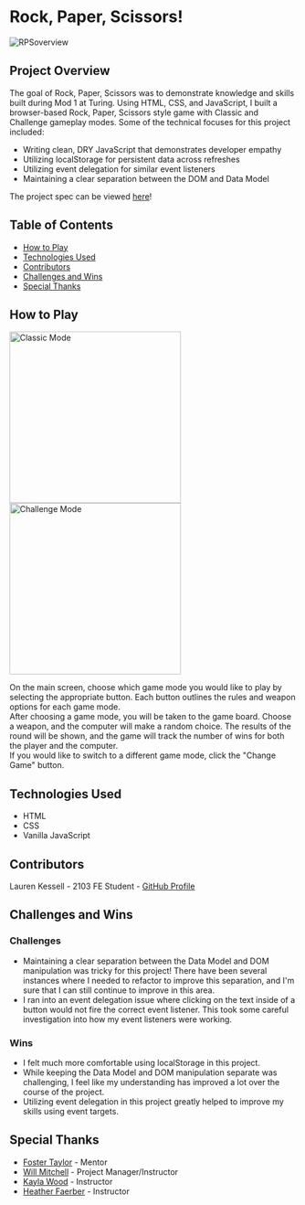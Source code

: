 # Rock, Paper, Scissors!

![RPSoverview](https://user-images.githubusercontent.com/77205456/116300559-06a9d780-a76d-11eb-92b9-f8e7444acde6.gif)

## Project Overview

  The goal of Rock, Paper, Scissors was to demonstrate knowledge and skills built during Mod 1 at Turing. Using HTML, CSS, and JavaScript, I built a browser-based Rock, Paper, Scissors style game with Classic and Challenge gameplay modes. Some of the technical focuses for this project included:
  - Writing clean, DRY JavaScript that demonstrates developer empathy
  - Utilizing localStorage for persistent data across refreshes
  - Utilizing event delegation for similar event listeners
  - Maintaining a clear separation between the DOM and Data Model

The project spec can be viewed [here](https://frontend.turing.edu/projects/module-1/rock-paper-scissors-solo.html)!

## Table of Contents
  - <a href="#how-to-play">How to Play</a>
  - <a href="#technologies-used">Technologies Used</a>
  - <a href="#contributors">Contributors</a>
  - <a href="#challenges-wins">Challenges and Wins</a>
  - <a href="#special-thanks">Special Thanks</a>

## <a id="#how-to-play">How to Play</a>

<img src="https://user-images.githubusercontent.com/77205456/116300608-14f7f380-a76d-11eb-9d3a-1f3ed22343fb.gif" alt="Classic Mode" width="300">  <img src="https://user-images.githubusercontent.com/77205456/116300662-250fd300-a76d-11eb-825f-e96aeaa0641f.gif" alt="Challenge Mode" width="300">

On the main screen, choose which game mode you would like to play by selecting the appropriate button. Each button outlines the rules and weapon options for each game mode.  
After choosing a game mode, you will be taken to the game board. Choose a weapon, and the computer will make a random choice. The results of the round will be shown, and the game will track the number of wins for both the player and the computer.  
If you would like to switch to a different game mode, click the "Change Game" button.

## <a id="#technologies-used">Technologies Used</a>
  - HTML
  - CSS
  - Vanilla JavaScript

## <a id="#contributors">Contributors</a>
Lauren Kessell - 2103 FE Student - [GitHub Profile](https://github.com/LKessell)

## <a id="#challenges-wins">Challenges and Wins</a>
### Challenges
  - Maintaining a clear separation between the Data Model and DOM manipulation was tricky for this project! There have been several instances where I needed to refactor to improve this separation, and I'm sure that I can still continue to improve in this area.
  - I ran into an event delegation issue where clicking on the text inside of a button would not fire the correct event listener. This took some careful investigation into how my event listeners were working. 
### Wins
  - I felt much more comfortable using localStorage in this project.
  - While keeping the Data Model and DOM manipulation separate was challenging, I feel like my understanding has improved a lot over the course of the project.
  - Utilizing event delegation in this project greatly helped to improve my skills using event targets.

## <a id="#special-thanks">Special Thanks</a>
  - [Foster Taylor](https://github.com/foster55f) - Mentor
  - [Will Mitchell](https://github.com/wvmitchell) - Project Manager/Instructor
  - [Kayla Wood](https://github.com/kaylaewood) - Instructor
  - [Heather Faerber](https://github.com/hfaerber) - Instructor
